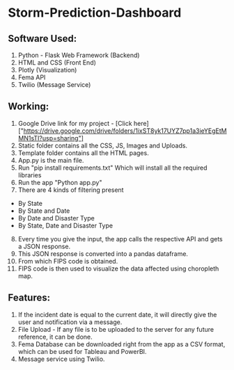 # Storm-Prediction-Dashboard

## Software Used:
1. Python - Flask Web Framework (Backend)
2. HTML and CSS (Front End)
3. Plotly (Visualization)
4. Fema API
5. Twilio (Message Service)

## Working:
1. Google Drive link for my project - [Click here]["https://drive.google.com/drive/folders/1ixST8yk17UYZ7pp1a3ieYEgEtMMN1sTI?usp=sharing"]
2. Static folder contains all the CSS, JS, Images and Uploads.
3. Template folder contains all the HTML pages.
4. App.py is the main file.
5. Run
"pip install requirements.txt"
Which will install all the required libraries
6. Run the app
"Python app.py"
7. There are 4 kinds of filtering present
- By State
- By State and Date
- By Date and Disaster Type
- By State, Date and Disaster Type
8. Every time you give the input, the app calls the respective API and gets a
JSON response.
9. This JSON response is converted into a pandas dataframe.
10. From which FIPS code is obtained.
11. FIPS code is then used to visualize the data affected using choropleth
map.

## Features:
1. If the incident date is equal to the current date, it will directly give the user
and notification via a message.
2. File Upload - If any file is to be uploaded to the server for any future
reference, it can be done.
3. Fema Database can be downloaded right from the app as a CSV format,
which can be used for Tableau and PowerBI.
4. Message service using Twilio.
